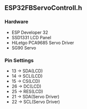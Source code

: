 
## ESP32FBServoControll.h

### Hardware
* ESP Developer 32
* SSD1331 LCD Panel
* HiLetgo PCA9685 Servo Driver
* SG90 Servo

### Pin Settings
* 13 -> SDA(LCD)
* 14 -> SCL(LCD)
* 15 -> CS(LCD)
* 26 -> DC(LCD)
* 25 -> RES(LCD)
* 21 -> SDA(Servo Driver)
* 22 -> SCL(Servo Driver)
